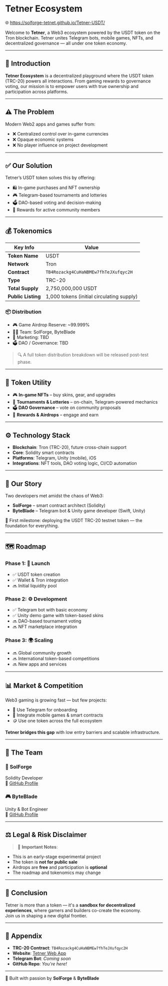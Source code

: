 # Tetner Ecosystem

🌐 https://solforge-tetnet.github.io/Tetner-USDT/

Welcome to **Tetner**, a Web3 ecosystem powered by the USDT token on the Tron blockchain. Tetner unites Telegram bots, mobile games, NFTs, and decentralized governance — all under one token economy.

---

## 📌 Introduction

**Tetner Ecosystem** is a decentralized playground where the USDT token (TRC-20) powers all interactions. From gaming rewards to governance voting, our mission is to empower users with true ownership and participation across platforms.

---

## ⚠️ The Problem

Modern Web2 apps and games suffer from:

- ❌ Centralized control over in-game currencies  
- ❌ Opaque economic systems  
- ❌ No player influence on project development  

---

## ✅ Our Solution

Tetner’s USDT token solves this by offering:

- 🛍 In-game purchases and NFT ownership  
- 🎮 Telegram-based tournaments and lotteries  
- 🗳 DAO-based voting and decision-making  
- 🎁 Rewards for active community members  

---

## 💰 Tokenomics

| Key Info            | Value                                           |
|---------------------|-------------------------------------------------|
| **Token Name**      | USDT                                            |
| **Network**         | Tron                                            |
| **Contract**        | `TB4Rozackg4CuHaNBMEw7fhTeJXufqyc2H`            |
| **Type**            | TRC-20                                          |
| **Total Supply**    | 2,750,000,000 USDT                              |
| **Public Listing**  | 1,000 tokens (initial circulating supply)       |

### 📦 Distribution

- 🎮 Game Airdrop Reserve: ~99.999%  
- 🧑‍💻 Team: SolForge, ByteBlade  
- 📢 Marketing: TBD  
- 🗳 DAO / Governance: TBD  

> 🔍 A full token distribution breakdown will be released post-test phase.

---

## 🔧 Token Utility

- 🎮 **In-game NFTs** – buy skins, gear, and upgrades  
- 🧩 **Tournaments & Lotteries** – on-chain, Telegram-powered mechanics  
- 🗳 **DAO Governance** – vote on community proposals  
- 🎁 **Rewards & Airdrops** – engage and earn  

---

## ⚙️ Technology Stack

- **Blockchain**: Tron (TRC-20), future cross-chain support  
- **Core**: Solidity smart contracts  
- **Platforms**: Telegram, Unity (mobile), iOS  
- **Integrations**: NFT tools, DAO voting logic, CI/CD automation  

---

## 📖 Our Story

Two developers met amidst the chaos of Web3:

- **SolForge** – smart contract architect (Solidity)  
- **ByteBlade** – Telegram bot & Unity game developer (Swift, Unity)  

🚀 First milestone: deploying the USDT TRC-20 testnet token — the foundation for everything.

---

## 🗺 Roadmap

### Phase 1: 🚀 Launch
- ✅ USDT token creation  
- ✅ Wallet & Tron integration  
- 🔜 Initial liquidity pool  

### Phase 2: ⚙️ Development
- ✅ Telegram bot with basic economy  
- ✅ Unity demo game with token-based skins  
- 🔜 DAO-based tournament voting  
- 🔜 NFT marketplace integration  

### Phase 3: 🌍 Scaling
- 🔜 Global community growth  
- 🔜 International token-based competitions  
- 🔜 New apps and services  

---

## 📊 Market & Competition

Web3 gaming is growing fast — but few projects:

- 📨 Use Telegram for onboarding  
- 📱 Integrate mobile games & smart contracts  
- 🪙 Use one token across the full ecosystem  

**Tetner bridges this gap** with low entry barriers and scalable infrastructure.

---

## 👥 The Team

### 🧠 SolForge  
Solidity Developer  
🔗 [GitHub Profile](https://github.com/solforge-tetnet)

### 🎮 ByteBlade  
Unity & Bot Engineer  
🔗 [GitHub Profile](https://github.com/byteblade-telnet)

---

## ⚖️ Legal & Risk Disclaimer

> 🚨 **Important Notes**:
- This is an early-stage experimental project  
- The token is **not for public sale**  
- Airdrops are **free** and participation is **optional**  
- The roadmap and tokenomics may change  

---

## 🧩 Conclusion

Tetner is more than a token — it's a **sandbox for decentralized experiences**, where gamers and builders co-create the economy.  
Join us in shaping a new digital frontier.

---

## 📎 Appendix

- **TRC-20 Contract**: `TB4Rozackg4CuHaNBMEw7fhTeJXufqyc2H`  
- **Website**: [Tetner Web App](https://solforge-tetnet.github.io/Tetner-USDT/)  
- **Telegram Bot**: _Coming soon_  
- **GitHub Repo**: _You're here!_

---

🧪 Built with passion by **SolForge** & **ByteBlade**
